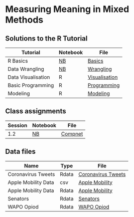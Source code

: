 # Measuring Meaning in Mixed Methods

## Solutions to the R Tutorial

|Tutorial|Notebook|File|
|---|---|---|
|R Basics|[NB](basics.ipynb)|[Basics](basics.R)|
|Data Wrangling|[NB](data-wrangling.ipynb)|[Wrangling](data-wrangling.R)|
|Data Visualisation|R|[Visualisation](data-visualisation.R)|
|Basic Programming|R|[Programming](programming.R)|
|Modeling|R|[Modeling](modeling.R)|

## Class assignments

Session|Notebook|File|
|---|---|---|
|1.2|[NB](campnet.ipynb)|[Compnet](campnet.R)|


## Data files

|Name|Type|File|
|---|---|---|
|Coronavirus Tweets|Rdata|[Coronavirus Tweets](data/coronavirus_tweets.Rdata)|
|Apple Mobility Data|csv|[Apple Mobility](data/apple_mobility_data.csv)|
|Apple Mobility Data|Rdata|[Apple Mobility](data/apple_mobility_data.Rdata)|
|Senators|Rdata|[Senators](data/senators_data.Rdata)|
|WAPO Opiod|Rdata|[WAPO Opiod](data/wapo_opioid_data.Rdata)|


